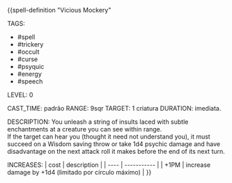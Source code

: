 {{spell-definition "Vicious Mockery"

TAGS:
- #spell
- #trickery
- #occult
- #curse
- #psyquic
- #energy
- #speech

LEVEL: 0

CAST_TIME: padrão
RANGE: 9sqr
TARGET: 1 criatura
DURATION: imediata.

DESCRIPTION:
You unleash a string of insults laced with subtle enchantments at a creature you can see within range.  
If the target can hear you (thought it need not understand you), it must succeed on a Wisdom saving throw or take 1d4 psychic damage and have disadvantage on the next attack roll it makes before the end of its next turn.

INCREASES:
| cost | description |
| ---- | ----------- |
| +1PM | increase damage by +1d4 (limitado por círculo máximo) |
}}

